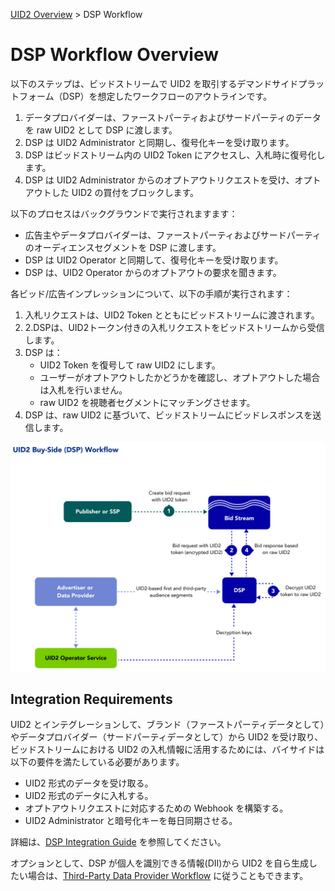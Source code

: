 [UID2 Overview](../README-ja.md) > DSP Workflow

# DSP Workflow Overview

以下のステップは、ビッドストリームで UID2 を取引するデマンドサイドプラットフォーム（DSP）を想定したワークフローのアウトラインです。

1. データプロバイダーは、ファーストパーティおよびサードパーティのデータを raw UID2 として DSP に渡します。
2. DSP は UID2 Administrator と同期し、復号化キーを受け取ります。
3. DSP はビッドストリーム内の UID2 Token にアクセスし、入札時に復号化します。
4. DSP は UID2 Administrator からのオプトアウトリクエストを受け、オプトアウトした UID2 の買付をブロックします。

以下のプロセスはバックグラウンドで実行されますます：

- 広告主やデータプロバイダーは、ファーストパーティおよびサードパーティのオーディエンスセグメントを DSP に渡します。
- DSP は UID2 Operator と同期して、復号化キーを受け取ります。
- DSP は、UID2 Operator からのオプトアウトの要求を聞きます。

各ビッド/広告インプレッションについて、以下の手順が実行されます：

1. 入札リクエストは、UID2 Token とともにビッドストリームに渡されます。
2. 2.DSPは、UID2トークン付きの入札リクエストをビッドストリームから受信します。
3. DSP は：
   - UID2 Token を復号して raw UID2 にします。
   - ユーザーがオプトアウトしたかどうかを確認し、オプトアウトした場合は入札を行いません。
   - raw UID2 を視聴者セグメントにマッチングさせます。
4. DSP は、raw UID2 に基づいて、ビッドストリームにビッドレスポンスを送信します。 

![Buy-Side Workflow](images/UID2BuySIdeDSPWorkflow.jpg)

## Integration Requirements

UID2 とインテグレーションして、ブランド（ファーストパーティデータとして）やデータプロバイダー（サードパーティデータとして）から UID2 を受け取り、ビッドストリームにおける UID2 の入札情報に活用するためには、バイサイドは以下の要件を満たしている必要があります。

- UID2 形式のデータを受け取る。
- UID2 形式のデータに入札する。
- オプトアウトリクエストに対応するための Webhook を構築する。
- UID2 Administrator と暗号化キーを毎日同期させる。

詳細は、[DSP Integration Guide](../api-ja/v2/guides/dsp-guide.md) を参照してください。

オプションとして、DSP が個人を識別できる情報(DII)から UID2 を自ら生成したい場合は、[Third-Party Data Provider Workflow](workflow-overview-3p-data-provider-ja.md) に従うこともできます。
